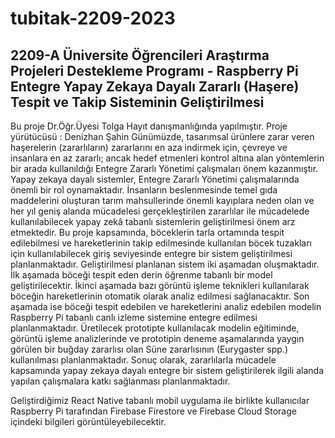 # tubitak-2209-2023
## 2209-A Üniversite Öğrencileri Araştırma Projeleri Destekleme Programı - Raspberry Pi Entegre Yapay Zekaya Dayalı Zararlı (Haşere) Tespit ve Takip Sisteminin Geliştirilmesi

Bu proje Dr.Öğr.Üyesi Tolga Hayıt danışmanlığında yapılmıştır. Proje yürütücüsü : Denizhan Şahin
Günümüzde, tasarımsal ürünlere zarar veren haşerelerin (zararlıların) zararlarını en aza indirmek için, çevreye
ve insanlara en az zararlı; ancak hedef etmenleri kontrol altına alan yöntemlerin bir arada kullanıldığı Entegre
Zararlı Yönetimi çalışmaları önem kazanmıştır. Yapay zekaya dayalı sistemler, Entegre Zararlı Yönetimi
çalışmalarında önemli bir rol oynamaktadır. İnsanların beslenmesinde temel gıda maddelerini oluşturan tarım
mahsullerinde önemli kayıplara neden olan ve her yıl geniş alanda mücadelesi gerçekleştirilen zararlılar ile
mücadelede kullanılabilecek yapay zekâ tabanlı sistemlerin geliştirilmesi önem arz etmektedir.
Bu proje kapsamında, böceklerin tarla ortamında tespit edilebilmesi ve hareketlerinin takip edilmesinde
kullanılan böcek tuzakları için kullanılabilecek giriş seviyesinde entegre bir sistem geliştirilmesi
planlanmaktadır. Geliştirilmesi planlanan sistem iki aşamadan oluşmaktadır. İlk aşamada böceği tespit eden
derin öğrenme tabanlı bir model geliştirilecektir. İkinci aşamada bazı görüntü işleme teknikleri kullanılarak
böceğin hareketlerinin otomatik olarak analiz edilmesi sağlanacaktır. Son aşamada ise böceği tespit edebilen
ve hareketlerini analiz edebilen modelin Raspberry Pi tabanlı canlı izleme sistemine entegre edilmesi
planlanmaktadır.
Üretilecek prototipte kullanılacak modelin eğitiminde, görüntü işleme analizlerinde ve prototipin deneme
aşamalarında yaygın görülen bir buğday zararlısı olan Süne zararlısının (Eurygaster spp.) kullanılması
planlanmaktadır.
Sonuç olarak, zararlılarla mücadele kapsamında yapay zekaya dayalı entegre bir sistem geliştirilerek ilgili
alanda yapılan çalışmalara katkı sağlanması planlanmaktadır.

Geliştirdiğimiz React Native tabanlı mobil uygulama ile birlikte kullanıcılar Raspberry Pi tarafından Firebase Firestore ve Firebase Cloud Storage içindeki bilgileri görüntüleyebilecektir.
